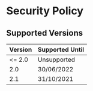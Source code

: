 # Security Policy

## Supported Versions

Version | Supported Until
--- | ---
<= 2.0 | Unsupported
2.0 | 30/06/2022
2.1 | 31/10/2021
